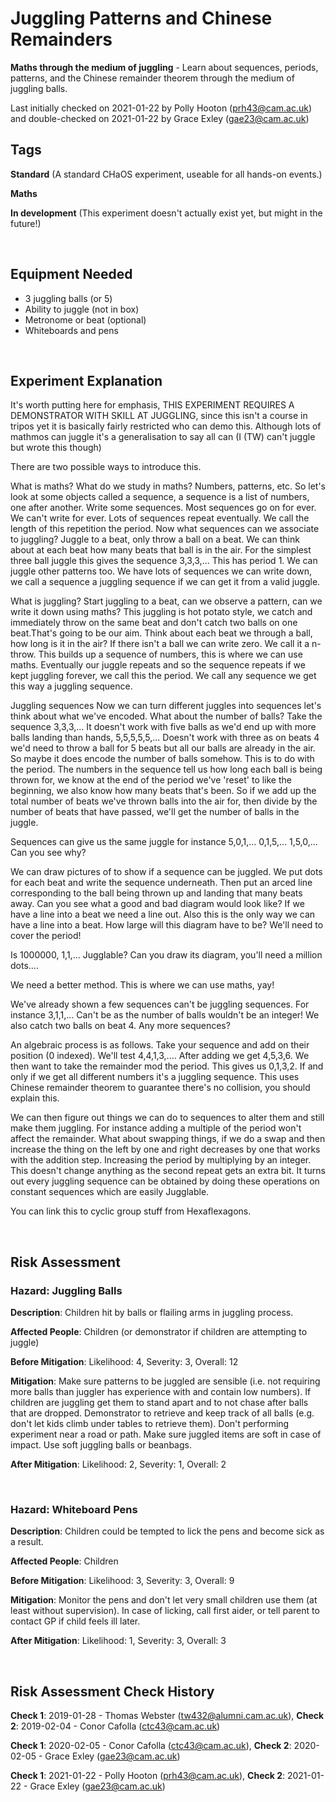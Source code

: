 # Juggling Patterns and Chinese Remainders

**Maths through the medium of juggling** - Learn about sequences, periods, patterns, and the Chinese remainder theorem through the medium of juggling balls. 

Last initially checked on 2021-01-22 by Polly Hooton (prh43@cam.ac.uk) and double-checked on 2021-01-22 by Grace Exley (gae23@cam.ac.uk)

## Tags
<!--- Start Tags (DO NOT REMOVE THIS COMMENT) --->

**Standard** (A standard CHaOS experiment, useable for all hands-on events.)

**Maths**

**In development** (This experiment doesn't actually exist yet, but might in the future!)
<!--- End Tags (DO NOT REMOVE THIS COMMENT) --->

<br/>

## Equipment Needed 
- 3 juggling balls (or 5)
- Ability to juggle (not in box)
- Metronome or beat (optional)
- Whiteboards and pens

<br/>

## Experiment Explanation 

It's worth putting here for emphasis, THIS EXPERIMENT REQUIRES A DEMONSTRATOR WITH SKILL AT JUGGLING, since this isn't a course in tripos yet it is basically fairly restricted who can demo this. Although lots of mathmos can juggle it's a generalisation to say all can (I (TW) can't juggle but wrote this though) 

There are two possible ways to introduce this. 

What is maths? 
What do we study in maths? Numbers, patterns, etc.
So let's look at some objects called a sequence, a sequence is a list of numbers, one after another. Write some sequences. Most sequences go on for ever. We can't write for ever. Lots of sequences repeat eventually. We call the length of this repetition the period. Now what sequences can we associate to juggling?
Juggle to a beat, only throw a ball on a beat. We can think about at each beat how many beats that ball is in the air. For the simplest three ball juggle this gives the sequence 3,3,3,... This has period 1. We can juggle other patterns too. We have lots of sequences we can write down, we call a sequence a juggling sequence if we can get it from a valid juggle. 

What is juggling?
Start juggling to a beat, can we observe a pattern, can we write it down using maths? This juggling is hot potato style, we catch and immediately throw on the same beat and don't catch two balls on one beat.That's going to be our aim. Think about each beat we through a ball, how long is it in the air? If there isn't a ball we can write zero. We call it a n-throw. This builds up a sequence of numbers, this is where we can use maths. Eventually our juggle repeats and so the sequence repeats if we kept juggling forever, we call this the period. We call any sequence we get this way a juggling sequence. 

Juggling sequences
Now we can turn different juggles into sequences let's think about what we've encoded. What about the number of balls? Take the sequence 3,3,3,... It doesn't work with five balls as we'd end up with more balls landing than hands, 5,5,5,5,5,... Doesn't work with three as on beats 4 we'd need to throw a ball for 5 beats but all our balls are already in the air. So maybe it does encode the number of balls somehow. This is to do with the period. The numbers in the sequence tell us how long each ball is being thrown for, we know at the end of the period we've 'reset' to like the beginning, we also know how many beats that's been. So if we add up the total number of beats we've thrown balls into the air for, then divide by the number of beats that have passed, we'll get the number of balls in the juggle.

Sequences can give us the same juggle for instance 5,0,1,... 0,1,5,... 1,5,0,... Can you see why?

We can draw pictures of to show if a sequence can be juggled. We put dots for each beat and write the sequence underneath. Then put an arced line corresponding to the ball being thrown up and landing that many beats away. Can you see what a good and bad diagram would look like? If we have a line into a beat we need a line out. Also this is the only way we can have a line into a beat. How large will this diagram have to be? We'll need to cover the period! 

Is 1000000, 1,1,... Jugglable? Can you draw its diagram, you'll need a million dots....

We need a better method. This is where we can use maths, yay! 

We've already shown a few sequences can't be juggling sequences. For instance 3,1,1,... Can't be as the number of balls wouldn't be an integer! We also catch two balls on beat 4. Any more sequences? 

An algebraic process is as follows. Take your sequence and add on their position (0 indexed). We'll test 4,4,1,3,.... After adding we get 4,5,3,6. We then want to take the remainder mod the period. This gives us 0,1,3,2. If and only if we get all different numbers it's a juggling sequence. This uses Chinese remainder theorem to guarantee there's no collision, you should explain this.

We can then figure out things we can do to sequences to alter them and still make them juggling. 
For instance adding a multiple of the period won't affect the remainder. 
What about swapping things, if we do a swap and then increase the thing on the left by one and right decreases by one that works with the addition step.
Increasing the period by multiplying by an integer. This doesn't change anything as the second repeat gets an extra bit. 
It turns out every juggling sequence can be obtained by doing these operations on constant sequences which are easily Jugglable. 



You can link this to cyclic group stuff from Hexaflexagons. 


<br/>

## Risk Assessment

### **Hazard**: Juggling Balls

**Description**: Children hit by balls or flailing arms in juggling process.

**Affected People**: Children (or demonstrator if children are attempting to juggle)

**Before Mitigation**: Likelihood: 4, Severity: 3, Overall: 12

**Mitigation**: Make sure patterns to be juggled are sensible (i.e. not requiring more balls than juggler has experience with and contain low numbers). If children are juggling get them to stand apart and to not chase after balls that are dropped.  Demonstrator to retrieve and keep track of all balls (e.g. don't let kids climb under tables to retrieve them). Don't performing experiment near a road or path. Make sure juggled items are soft in case of impact. Use soft juggling balls or beanbags.

**After Mitigation**: Likelihood: 2, Severity: 1, Overall: 2

<br/>

### **Hazard**: Whiteboard Pens

**Description**: Children could be tempted to lick the pens and become sick as a result.

**Affected People**: Children

**Before Mitigation**: Likelihood: 3, Severity: 3, Overall: 9

**Mitigation**: Monitor the pens and don't let very small children use them (at least without supervision).
In case of licking, call first aider, or tell parent to contact GP if child feels ill later.

**After Mitigation**: Likelihood: 1, Severity: 3, Overall: 3

<br/>

## Risk Assessment Check History 

**Check 1**: 2019-01-28 - Thomas Webster (tw432@alumni.cam.ac.uk), **Check 2**: 2019-02-04 - Conor Cafolla (ctc43@cam.ac.uk)

**Check 1**: 2020-02-05 - Conor Cafolla (ctc43@cam.ac.uk), **Check 2**: 2020-02-05 - Grace Exley (gae23@cam.ac.uk)

**Check 1**: 2021-01-22 - Polly Hooton (prh43@cam.ac.uk), **Check 2**: 2021-01-22 - Grace Exley (gae23@cam.ac.uk)